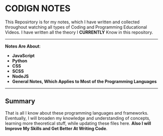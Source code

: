 # CODIGN NOTES
This Reposirtory is for my notes, which I have written and collected throughout watching all types of Coding and Programming Educational Videos. I have written all the theory I **CURRENTLY** Know in this repository.

***
**Notes Are About**:
  * **JavaScript**
  * **Python**
  * **CSS**
  * **SCSS**
  * **NodeJS**
  * **General Notes, Which Applies to Most of the Programming Languages**
***
## Summary
That is all I know about these programming languages and frameworks. Eventually, I will broaden my knowledge and understanding of concepts, learning more theoretical stuff, while updating these files here. **Also I will Improve My Skills and Get Better At Writing Code**.
